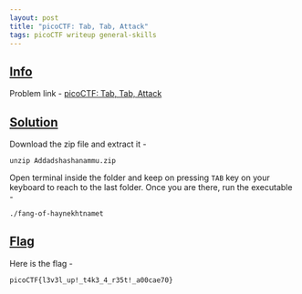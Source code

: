 ```yaml
---
layout: post
title: "picoCTF: Tab, Tab, Attack"
tags: picoCTF writeup general-skills
---
```


## [Info](#info)

Problem link - [picoCTF: Tab, Tab, Attack](https://play.picoctf.org/practice/challenge/176)

## [Solution](#solution)

Download the zip file and extract it - 
```
unzip Addadshashanammu.zip
```

Open terminal inside the folder and keep on pressing `TAB` key on your keyboard to reach to the last folder. Once you are there, run the executable - 

```
./fang-of-haynekhtnamet
```

## [Flag](#flag)

Here is the flag - 
```
picoCTF{l3v3l_up!_t4k3_4_r35t!_a00cae70}
```
